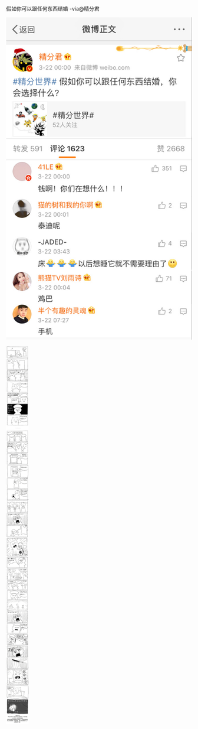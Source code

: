 假如你可以跟任何东西结婚 -via@精分君

![f8d0e73313054a37b6dfaeaa0d6d90f6.jpg](https://raw.githubusercontent.com/wxlzmt/cdn1/master/ext/qw/groups/30076/f8d0e73313054a37b6dfaeaa0d6d90f6.jpg)

![073855943cdd4f398c1cc3ade137e932.jpg](https://raw.githubusercontent.com/wxlzmt/cdn1/master/ext/qw/groups/30076/073855943cdd4f398c1cc3ade137e932.jpg)
